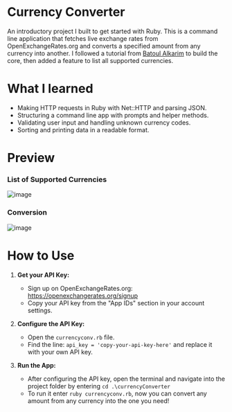 # Currency Converter
An introductory project I built to get started with Ruby. This is a command line application that fetches live exchange rates from OpenExchangeRates.org and converts a specified amount from any currency into another.
I followed a tutorial from [Batoul Alkarim](https://medium.com/@batoulalkarim1) to build the core, then added a feature to list all supported currencies.

# What I learned

* Making HTTP requests in Ruby with Net::HTTP and parsing JSON.
* Structuring a command line app with prompts and helper methods.
* Validating user input and handling unknown currency codes.
* Sorting and printing data in a readable format.

# Preview

### List of Supported Currencies 
![image](https://github.com/user-attachments/assets/c821ee6b-76ca-4790-bc48-4e59da3ee016)

### Conversion
![image](https://github.com/user-attachments/assets/fc63a91a-2917-4fab-89de-3a4d9c3b4c9b)

# How to Use

1. **Get your API Key:**
   - Sign up on OpenExchangeRates.org: https://openexchangerates.org/signup
   - Copy your API key from the "App IDs" section in your account settings.

2. **Configure the API Key:**
   - Open the `currencyconv.rb` file.
   - Find the line:
     ```api_key = 'copy-your-api-key-here'``` and replace it with your own API key.

3. **Run the App:**
   - After configuring the API key, open the terminal and navigate into the project folder by entering `cd .\currencyConverter`
   - To run it enter `ruby currencyconv.rb`, now you can convert any amount from any currency into the one you need!
